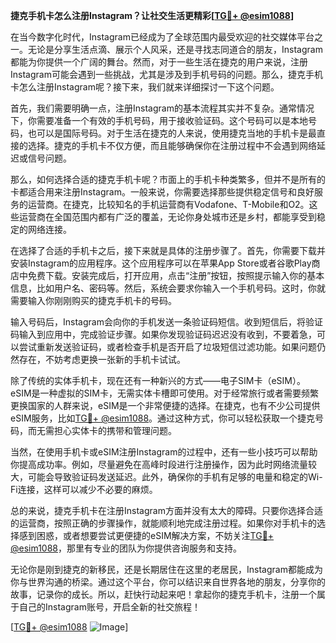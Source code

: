 **捷克手机卡怎么注册Instagram？让社交生活更精彩[[TG💪+ @esim1088](https://t.me/s/esim1088)]**

在当今数字化时代，Instagram已经成为了全球范围内最受欢迎的社交媒体平台之一。无论是分享生活点滴、展示个人风采，还是寻找志同道合的朋友，Instagram都能为你提供一个广阔的舞台。然而，对于一些生活在捷克的用户来说，注册Instagram可能会遇到一些挑战，尤其是涉及到手机号码的问题。那么，捷克手机卡怎么注册Instagram呢？接下来，我们就来详细探讨一下这个问题。

首先，我们需要明确一点，注册Instagram的基本流程其实并不复杂。通常情况下，你需要准备一个有效的手机号码，用于接收验证码。这个号码可以是本地号码，也可以是国际号码。对于生活在捷克的人来说，使用捷克当地的手机卡是最直接的选择。捷克的手机卡不仅方便，而且能够确保你在注册过程中不会遇到网络延迟或信号问题。

那么，如何选择合适的捷克手机卡呢？市面上的手机卡种类繁多，但并不是所有的卡都适合用来注册Instagram。一般来说，你需要选择那些提供稳定信号和良好服务的运营商。在捷克，比较知名的手机运营商有Vodafone、T-Mobile和O2。这些运营商在全国范围内都有广泛的覆盖，无论你身处城市还是乡村，都能享受到稳定的网络连接。

在选择了合适的手机卡之后，接下来就是具体的注册步骤了。首先，你需要下载并安装Instagram的应用程序。这个应用程序可以在苹果App Store或者谷歌Play商店中免费下载。安装完成后，打开应用，点击“注册”按钮，按照提示输入你的基本信息，比如用户名、密码等。然后，系统会要求你输入一个手机号码。这时，你就需要输入你刚刚购买的捷克手机卡的号码。

输入号码后，Instagram会向你的手机发送一条验证码短信。收到短信后，将验证码输入到应用中，完成验证步骤。如果你发现验证码迟迟没有收到，不要着急，可以尝试重新发送验证码，或者检查手机是否开启了垃圾短信过滤功能。如果问题仍然存在，不妨考虑更换一张新的手机卡试试。

除了传统的实体手机卡，现在还有一种新兴的方式——电子SIM卡（eSIM）。eSIM是一种虚拟的SIM卡，无需实体卡槽即可使用。对于经常旅行或者需要频繁更换国家的人群来说，eSIM是一个非常便捷的选择。在捷克，也有不少公司提供eSIM服务，比如[TG💪+ @esim1088](https://t.me/s/esim1088)。通过这种方式，你可以轻松获取一个捷克号码，而无需担心实体卡的携带和管理问题。

当然，在使用手机卡或eSIM注册Instagram的过程中，还有一些小技巧可以帮助你提高成功率。例如，尽量避免在高峰时段进行注册操作，因为此时网络流量较大，可能会导致验证码发送延迟。此外，确保你的手机有足够的电量和稳定的Wi-Fi连接，这样可以减少不必要的麻烦。

总的来说，捷克手机卡在注册Instagram方面并没有太大的障碍。只要你选择合适的运营商，按照正确的步骤操作，就能顺利地完成注册过程。如果你对手机卡的选择感到困惑，或者想要尝试更便捷的eSIM解决方案，不妨关注[TG💪+ @esim1088](https://t.me/s/esim1088)，那里有专业的团队为你提供咨询服务和支持。

无论你是刚到捷克的新移民，还是长期居住在这里的老居民，Instagram都能成为你与世界沟通的桥梁。通过这个平台，你可以结识来自世界各地的朋友，分享你的故事，记录你的成长。所以，赶快行动起来吧！拿起你的捷克手机卡，注册一个属于自己的Instagram账号，开启全新的社交旅程！

[[TG💪+ @esim1088](https://t.me/s/esim1088) ![Image](https://i.postimg.cc/4NQfJmqS/Snipaste-2025-05-13-00-14-12.png)]